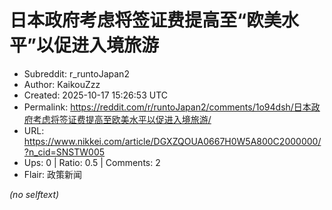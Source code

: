 # 日本政府考虑将签证费提高至“欧美水平”以促进入境旅游

- Subreddit: r_runtoJapan2
- Author: KaikouZzz
- Created: 2025-10-17 15:26:53 UTC
- Permalink: https://reddit.com/r/runtoJapan2/comments/1o94dsh/日本政府考虑将签证费提高至欧美水平以促进入境旅游/
- URL: https://www.nikkei.com/article/DGXZQOUA0667H0W5A800C2000000/?n_cid=SNSTW005
- Ups: 0 | Ratio: 0.5 | Comments: 2
- Flair: 政策新闻

_(no selftext)_
